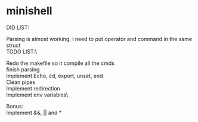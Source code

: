 # minishell

DID LIST:

Parsing is almost working, i need to put operator and command in the same struct\
TODO LIST:\

Redo the makefile so it compile all the cmds\
finish parsing\
Implement Echo, cd, export, unset, end\
Clean pipes\
Implement redirection\
Implement env variables\

Bonus:\
Implement &&, || and *
